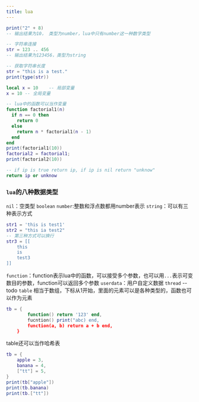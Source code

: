 ```yaml
---
title: lua
---
```


```lua
print("2" + 8)
-- 输出结果为10， 类型为number，lua中只有number这一种数字类型
```

```lua
-- 字符串连接
str = 123 .. 456
-- 输出结果为123456，类型为string
```

```lua
-- 获取字符串长度
str = "this is a test."
print(type(str))
```

```lua
local x = 10	-- 局部变量
x = 10 -- 全局变量
```

```lua
-- lua中的函数可以当作变量
function factorial1(n) 
  if n == 0 then
    return 0
  else 
    return n * factorial1(n - 1)
  end
end
print(factorial1(10))
factorial2 = factorial1;
print(factorial2(10))
```

```lua
-- if ip is true return ip, if ip is nil return "unknow"
return ip or unknow
```

### `lua`的八种数据类型
`nil`：空类型
`boolean`
`number`:整数和浮点数都用number表示
`string`：可以有三种表示方式
```lua
str1 = 'this is test1'
str2 = "this ia test2"
-- 第三种方式可以换行
str3 = [[
    this
    is
    test3
]]
```
`function`：function表示lua中的函数，可以接受多个参数，也可以用`...`表示可变数目的参数，function可以返回多个参数
`userdata`：用户自定义数据
`thread` -- todo
`table` 相当于数组，下标从1开始，里面的元素可以是各种类型的，函数也可以作为元素
```lua
tb = { 
        function() return '123' end,
        fucntion() print("abc) end,
        function(a, b) return a + b end,
    }
```
table还可以当作哈希表
```lua
tb = {
    apple = 3,
    banana = 4,
    ["tt"] = 5,
}
print(tb["apple"])
print(tb.banana)
print(tb.["tt"])
```
